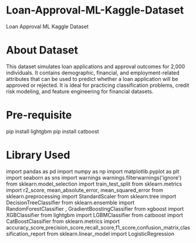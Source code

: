 # Loan-Approval-ML-Kaggle-Dataset
Loan Approval ML Kaggle Dataset

# About Dataset
This dataset simulates loan applications and approval outcomes for 2,000 individuals. It contains demographic, financial, and employment-related attributes that can be used to predict whether a loan application will be approved or rejected. It is ideal for practicing classification problems, credit risk modeling, and feature engineering for financial datasets.

# Pre-requisite
pip install lightgbm
pip install catboost

# Library Used
import pandas as pd
import numpy as np
import matplotlib.pyplot as plt
import seaborn as sns
import warnings
warnings.filterwarnings('ignore')
from sklearn.model_selection import train_test_split
from sklearn.metrics import r2_score, mean_absolute_error, mean_squared_error
from sklearn.preprocessing import StandardScaler
from sklearn.tree import DecisionTreeClassifier
from sklearn.ensemble import RandomForestClassifier , GradientBoostingClassifier
from xgboost import XGBClassifier
from lightgbm import LGBMClassifier
from catboost import CatBoostClassifier
from sklearn.metrics import accuracy_score,precision_score,recall_score,f1_score,confusion_matrix,classification_report
from sklearn.linear_model import LogisticRegression
